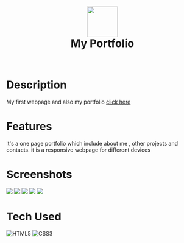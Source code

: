 <div align="center">
      <h1> <img src="https://ibb.co/0m2ZZMx" width="80px"><br/>My Portfolio </h1>
     </div>
<p align="center"> <a href="https://twitter.com/rakkpoper" target="_blank"><img alt="" src="https://img.shields.io/badge/Twitter-1DA1F2?style=normal&logo=twitter&logoColor=white" style="vertical-align:center" /></a> <a href="https://www.instagram.com/" target="_blank"><img alt="" src="https://img.shields.io/badge/Instagram-E4405F?style=normal&logo=instagram&logoColor=white" style="vertical-align:center" /></a> <a href="}" target="_blank"><img alt="" src="https://img.shields.io/badge/LinkedIn-0077B5?style=normal&logo=linkedin&logoColor=white" style="vertical-align:center" /></a> </p>

# Description

My first webpage and also my portfolio
<a href="https://voidrak.github.io/">click here </a>

# Features

it's a one page portfolio which include about me , other projects and contacts. it is a responsive webpage for different devices

# Screenshots

<img src="https://ibb.co/ZT0kVQ5"> <img src="https://ibb.co/m9brYJf"> <img src="https://ibb.co/gWw41b0"> <img src="https://ibb.co/0MjypQX"> <img src="https://ibb.co/BgJvBhR">

# Tech Used

![HTML5](https://img.shields.io/badge/html5-%23E34F26.svg?style=for-the-badge&logo=html5&logoColor=white) ![CSS3](https://img.shields.io/badge/css3-%231572B6.svg?style=for-the-badge&logo=css3&logoColor=white)

<!-- </> with 💛 by readMD (https://readmd.itsvg.in) -->
